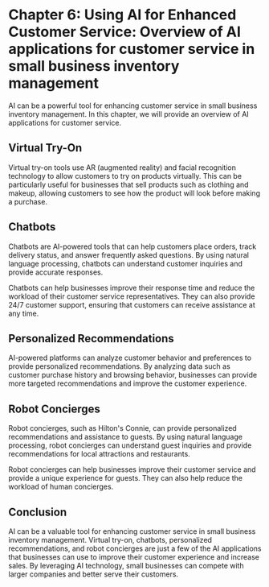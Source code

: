 Chapter 6: Using AI for Enhanced Customer Service: Overview of AI applications for customer service in small business inventory management
==========================================================================================================================================

AI can be a powerful tool for enhancing customer service in small business inventory management. In this chapter, we will provide an overview of AI applications for customer service.

Virtual Try-On
--------------

Virtual try-on tools use AR (augmented reality) and facial recognition technology to allow customers to try on products virtually. This can be particularly useful for businesses that sell products such as clothing and makeup, allowing customers to see how the product will look before making a purchase.

Chatbots
--------

Chatbots are AI-powered tools that can help customers place orders, track delivery status, and answer frequently asked questions. By using natural language processing, chatbots can understand customer inquiries and provide accurate responses.

Chatbots can help businesses improve their response time and reduce the workload of their customer service representatives. They can also provide 24/7 customer support, ensuring that customers can receive assistance at any time.

Personalized Recommendations
----------------------------

AI-powered platforms can analyze customer behavior and preferences to provide personalized recommendations. By analyzing data such as customer purchase history and browsing behavior, businesses can provide more targeted recommendations and improve the customer experience.

Robot Concierges
----------------

Robot concierges, such as Hilton's Connie, can provide personalized recommendations and assistance to guests. By using natural language processing, robot concierges can understand guest inquiries and provide recommendations for local attractions and restaurants.

Robot concierges can help businesses improve their customer service and provide a unique experience for guests. They can also help reduce the workload of human concierges.

Conclusion
----------

AI can be a valuable tool for enhancing customer service in small business inventory management. Virtual try-on, chatbots, personalized recommendations, and robot concierges are just a few of the AI applications that businesses can use to improve their customer experience and increase sales. By leveraging AI technology, small businesses can compete with larger companies and better serve their customers.
